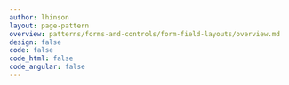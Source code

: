 ```yaml
---
author: lhinson
layout: page-pattern
overview: patterns/forms-and-controls/form-field-layouts/overview.md
design: false
code: false
code_html: false
code_angular: false
---
```

